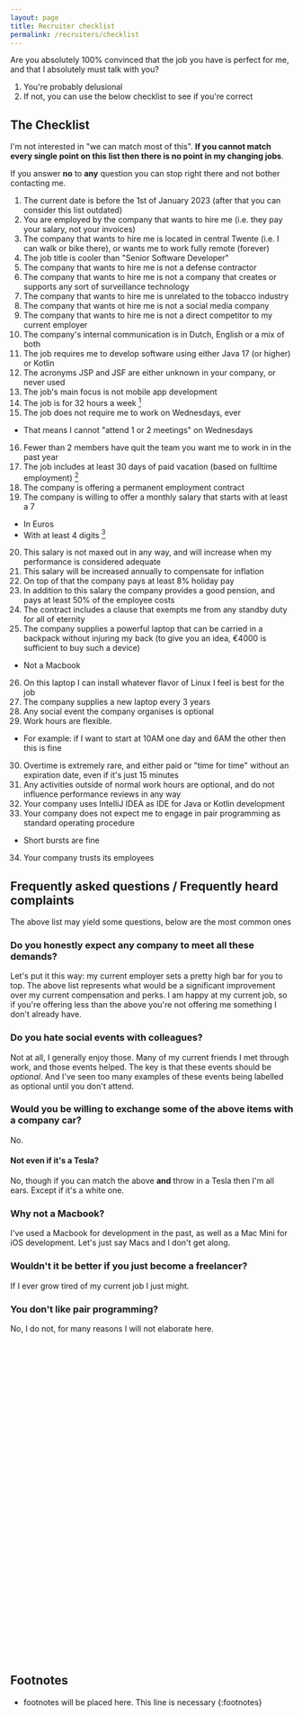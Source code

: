 ```yaml
---
layout: page
title: Recruiter checklist
permalink: /recruiters/checklist
---
```


Are you absolutely 100% convinced that the job you have is perfect for me, and that I absolutely must talk with you? 
1. You're probably delusional
2. If not, you can use the below checklist to see if you're correct

## The Checklist

I'm not interested in "we can match most of this". **If you cannot match every single point on this list then there is no point in my changing jobs**. 

If you answer **no** to **any** question you can stop right there and not bother contacting me.

1. The current date is before the 1st of January 2023 (after that you can consider this list outdated)
2. You are employed by the company that wants to hire me (i.e. they pay your salary, not your invoices)
3. The company that wants to hire me is located in central Twente (i.e. I can walk or bike there), or wants me to work fully remote (forever)
4. The job title is cooler than "Senior Software Developer"
5. The company that wants to hire me is not a defense contractor
6. The company that wants to hire me is not a company that creates or supports any sort of surveillance technology 
7. The company that wants to hire me is unrelated to the tobacco industry
8. The company that wants ot hire me is not a social media company
9. The company that wants to hire me is not a direct competitor to my current employer 
10. The company's internal communication is in Dutch, English or a mix of both
11. The job requires me to develop software using either Java 17 (or higher) or Kotlin
12. The acronyms JSP and JSF are either unknown in your company, or never used
13. The job's main focus is not mobile app development
14. The job is for 32 hours a week [^1]
15. The job does not require me to work on Wednesdays, ever
  * That means I cannot "attend 1 or 2 meetings" on Wednesdays
16. Fewer than 2 members have quit the team you want me to work in in the past year
17. The job includes at least 30 days of paid vacation (based on fulltime employment) [^2]
18. The company is offering a permanent employment contract
19. The company is willing to offer a monthly salary that starts with at least a 7
  * In Euros
  * With at least 4 digits [^3]
20. This salary is not maxed out in any way, and will increase when my performance is considered adequate
21. This salary will be increased annually to compensate for inflation
22. On top of that the company pays at least 8% holiday pay
23. In addition to this salary the company provides a good pension, and pays at least 50% of the employee costs
24. The contract includes a clause that exempts me from any standby duty for all of eternity
25. The company supplies a powerful laptop that can be carried in a backpack without injuring my back (to give you an idea, €4000 is sufficient to buy such a device)
  * Not a Macbook
26. On this laptop I can install whatever flavor of Linux I feel is best for the job
27. The company supplies a new laptop every 3 years
28. Any social event the company organises is optional
29. Work hours are flexible. 
  * For example: if I want to start at 10AM one day and 6AM the other then this is fine
30. Overtime is extremely rare, and either paid or "time for time" without an expiration date, even if it's just 15 minutes
31. Any activities outside of normal work hours are optional, and do not influence performance reviews in any way
32. Your company uses IntelliJ IDEA as IDE for Java or Kotlin development
33. Your company does not expect me to engage in pair programming as standard operating procedure
  * Short bursts are fine
34. Your company trusts its employees

## Frequently asked questions / Frequently heard complaints

The above list may yield some questions, below are the most common ones

### Do you honestly expect any company to meet all these demands?

Let's put it this way: my current employer sets a pretty high bar for you to top. The above list represents what would be a significant improvement over my current compensation and perks. 
I am happy at my current job, so if you're offering less than the above you're not offering me something I don't already have.

### Do you hate social events with colleagues?

Not at all, I generally enjoy those. Many of my current friends I met through work, and those events helped. The key is that these events should be *optional*. And I've seen too many examples of these events being labelled as optional
until you don't attend.

### Would you be willing to exchange some of the above items with a company car?

No.

#### Not even if it's a Tesla?

No, though if you can match the above **and** throw in a Tesla then I'm all ears. Except if it's a white one.

### Why not a Macbook? 

I've used a Macbook for development in the past, as well as a Mac Mini for iOS development. Let's just say Macs and I don't get along.

### Wouldn't it be better if you just become a freelancer?

If I ever grow tired of my current job I just might.

### You don't like pair programming?

No, I do not, for many reasons I will not elaborate here. 

<br />
<br />
<br />
<br />
<br />
<br />
<br />
<br />
<br />
<br />
<br />
<br />
<br />
<br />
<br />
<br />
<br />
<br />
<br />
<br />
<br />
<br />
<br />
<br />
<br />
<br />
<br />
<br />
<br />
<br />
<br />
<br />
<br />

## Footnotes

* footnotes will be placed here. This line is necessary
{:footnotes}

[^1]: I expect this to be treated as an average. If I happen to only work 30 hours one week I don't expect to get any complaints about it. I will ensure that on a yearly basis my average number of hours worked per week is equal to or exceeds 32 hours.
[^2]: Some companies offer "unlimited vacation time". This is a red flag to me, as it usually means employees are pressured to take as little vacation as possible. If unlimited vacation time is your policy then your contract better specify a lower limit of 30
[^3]: Nobody likes a smartass
<br />
<br />
<br />
<br />
<br />
<br />
<br />
<br />
<br />
<br />
<br />
<br />
<br />
<br />
<br />
<br />
<br />
<br />
<br />
<br />
<br />
<br />
<br />
<br />
<br />
<br />
<br />
<br />
<br />
<br />
<br />
<br />
<br />
<br />
<br />
<br />
<br />
<br />
<br />
<br />
<br />
<br />
<br />
<br />
<br />
<br />
<br />
<br />
<br />
<br />
<br />
<br />
<br />
<br />
<br />
<br />
<br />
<br />
<br />
<br />
<br />
<br />
<br />
<br />
<br />
<br />
<br />
<br />
<br />
<br />
<br />
<br />
<br />
<br />
<br />
<br />
<br />
<br />
<br />
<br />
<br />
<br />
<br />
<br />
<br />
<br />
<br />
<br />
<br />
<br />
<br />
<br />
<br />
<br />
<br />
<br />
<br />
<br />
<br />
<br />

You can stop reading now.
